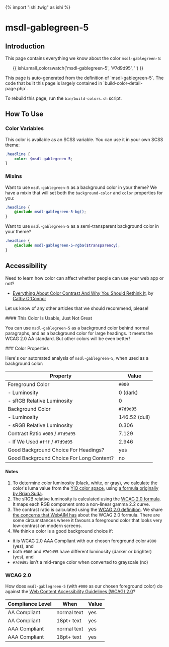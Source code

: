 {% import "ishi.twig" as ishi %}
# msdl-gablegreen-5

## Introduction

This page contains everything we know about the color `msdl-gablegreen-5`:

<div class="grid">
    <div class="cell">
        <div class="swatch">
            <ul>
                {{ ishi.small_colorswatch('msdl-gablegreen-5', '#7d9d95', '') }}
            </ul>
        </div>
    </div>
</div>

<div class="callout attention" markdown="1">
This page is auto-generated from the definition of `msdl-gablegreen-5`. The code that built this page is largely contained in `build-color-detail-page.php`.

To rebuild this page, run the `bin/build-colors.sh` script.
</div>

## How To Use

### Color Variables

This color is available as an SCSS variable. You can use it in your own SCSS theme:

```scss
.headline {
    color: $msdl-gablegreen-5;
}
```

### Mixins

Want to use `msdl-gablegreen-5` as a background color in your theme? We have a mixin that will set both the `background-color` and `color` properties for you:

```scss
.headline {
    @include msdl-gablegreen-5-bg();
}
```

Want to use `msdl-gablegreen-5` as a semi-transparent background color in your theme?

```scss
.headline {
    @include msdl-gablegreen-5-rgba($transparency);
}
```

## Accessibility

Need to learn how color can affect whether people can use your web app or not?

* [Everything About Color Contrast And Why You Should Rethink It](https://www.smashingmagazine.com/2014/10/color-contrast-tips-and-tools-for-accessibility/), by [Cathy O'Connor](http://www.twitter.com/cagocon)

Let us know of any other articles that we should recommend, please!
<div class="callout warning" markdown="1">
#### This Color Is Usable, Just Not Great

You can use `msdl-gablegreen-5` as a background color behind normal paragraphs, and as a background color for large headings. It meets the WCAG 2.0 AA standard. But other colors will be even better!
</div>
### Color Properties

Here's our automated analysis of `msdl-gablegreen-5`, when used as a background color:

Property | Value
---------|------
Foreground Color | `#000`
- Luminosity | 0 (dark)
- sRGB Relative Luminosity | 0
Background Color | `#7d9d95`
- Luminosity | 146.52 (dull)
- sRGB Relative Luminosity | 0.306
Contrast Ratio `#000` / `#7d9d95` | 7.129
- If We Used `#fff` / `#7d9d95` | 2.946
Good Background Choice For Headings? | yes
Good Background Choice For Long Content? | no

#### Notes

1. To determine color luminosity (black, white, or gray), we calculate the color's luma value from the [YIQ color space](https://en.wikipedia.org/wiki/YIQ), using [a formula originally by Brian Suda](https://24ways.org/2010/calculating-color-contrast/).
1. The sRGB relative luminosity is calculated using the [WCAG 2.0 formula](https://www.w3.org/TR/WCAG20/#relativeluminancedef). It maps each RGB component onto a non-linear gamma 2.2 curve.
1. The contrast ratio is calculated using the [WCAG 2.0 definition](https://www.w3.org/TR/2008/REC-WCAG20-20081211/#contrast-ratiodef). We share [the concerns that WebAIM has](http://webaim.org/blog/wcag-2-1-feedback/) about the WCAG 2.0 formula. There are some circumstances where it favours a foreground color that looks very low-contrast on modern screens.
1. We think a color is a good background choice if:
  - it is WCAG 2.0 AAA Compliant with our chosen foreground color `#000` (yes), and
  - both `#000` and `#7d9d95` have different luminosity (darker or brighter) (yes), and
  - `#7d9d95` isn't a mid-range color when converted to grayscale (no)

### WCAG 2.0

How does `msdl-gablegreen-5` (with `#000` as our chosen foreground color) do against the [Web Content Accessibility Guidelines (WCAG) 2.0](https://www.w3.org/TR/WCAG20/)?

Compliance Level | When | Value
-----------------|------|------
AA Compliant | normal text | yes
AA Compliant | 18pt+ text | yes
AAA Compliant | normal text | yes
AAA Compliant | 18pt+ text | yes